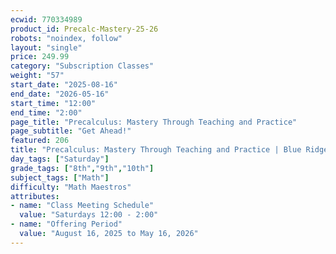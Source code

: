 ```yaml
---
ecwid: 770334989
product_id: Precalc-Mastery-25-26
robots: "noindex, follow"
layout: "single"
price: 249.99
category: "Subscription Classes"
weight: "57"
start_date: "2025-08-16"
end_date: "2026-05-16"
start_time: "12:00"
end_time: "2:00"
page_title: "Precalculus: Mastery Through Teaching and Practice"
page_subtitle: "Get Ahead!"
featured: 206
title: "Precalculus: Mastery Through Teaching and Practice | Blue Ridge Boost"
day_tags: ["Saturday"]
grade_tags: ["8th","9th","10th"]
subject_tags: ["Math"]
difficulty: "Math Maestros"
attributes:
- name: "Class Meeting Schedule"
  value: "Saturdays 12:00 - 2:00"
- name: "Offering Period"
  value: "August 16, 2025 to May 16, 2026"
---
```

